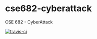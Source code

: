 # cse682-cyberattack

CSE 682 - CyberAttack

[![travis-ci](https://travis-ci.org/AlexanderOMara/cse682-cyberattack.svg?branch=master)](https://travis-ci.org/AlexanderOMara/cse682-cyberattack)
